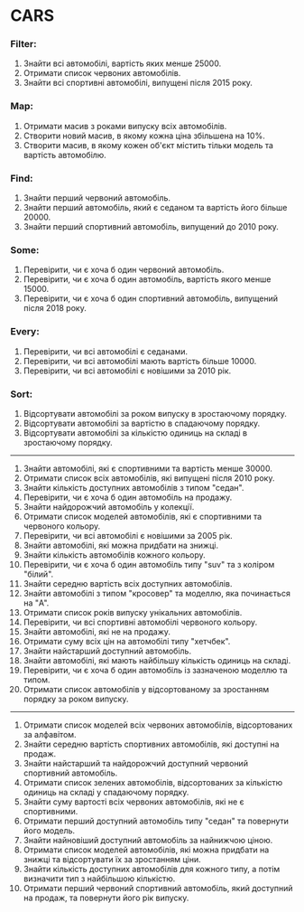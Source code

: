 # CARS

### Filter:

1. Знайти всі автомобілі, вартість яких менше 25000.
1. Отримати список червоних автомобілів.
1. Знайти всі спортивні автомобілі, випущені після 2015 року.

### Map:

1. Отримати масив з роками випуску всіх автомобілів.
1. Створити новий масив, в якому кожна ціна збільшена на 10%.
1. Створити масив, в якому кожен об'єкт містить тільки модель та вартість автомобілю.

### Find:

1. Знайти перший червоний автомобіль.
1. Знайти перший автомобіль, який є седаном та вартість його більше 20000.
1. Знайти перший спортивний автомобіль, випущений до 2010 року.

### Some:

1. Перевірити, чи є хоча б один червоний автомобіль.
1. Перевірити, чи є хоча б один автомобіль, вартість якого менше 15000.
1. Перевірити, чи є хоча б один спортивний автомобіль, випущений після 2018 року.

### Every:

1. Перевірити, чи всі автомобілі є седанами.
1. Перевірити, чи всі автомобілі мають вартість більше 10000.
1. Перевірити, чи всі автомобілі є новішими за 2010 рік.

### Sort:

1. Відсортувати автомобілі за роком випуску в зростаючому порядку.
1. Відсортувати автомобілі за вартістю в спадаючому порядку.
1. Відсортувати автомобілі за кількістю одиниць на складі в зростаючому порядку.

---

1. Знайти автомобілі, які є спортивними та вартість менше 30000.
1. Отримати список всіх автомобілів, які випущені після 2010 року.
1. Знайти кількість доступних автомобілів з типом "седан".
1. Перевірити, чи є хоча б один автомобіль на продажу.
1. Знайти найдорожчий автомобіль у колекції.
1. Отримати список моделей автомобілів, які є спортивними та червоного кольору.
1. Перевірити, чи всі автомобілі є новішими за 2005 рік.
1. Знайти автомобілі, які можна придбати на знижці.
1. Знайти кількість автомобілів кожного кольору.
1. Перевірити, чи є хоча б один автомобіль типу "suv" та з коліром "білий".
1. Знайти середню вартість всіх доступних автомобілів.
1. Знайти автомобілі з типом "кросовер" та моделлю, яка починається на "A".
1. Отримати список років випуску унікальних автомобілів.
1. Перевірити, чи всі спортивні автомобілі червоного кольору.
1. Знайти автомобілі, які не на продажу.
1. Отримати суму всіх цін на автомобілі типу "хетчбек".
1. Знайти найстарший доступний автомобіль.
1. Знайти автомобілі, які мають найбільшу кількість одиниць на складі.
1. Перевірити, чи є хоча б один автомобіль із зазначеною моделлю та типом.
1. Отримати список автомобілів у відсортованому за зростанням порядку за роком випуску.

---

1. Отримати список моделей всіх червоних автомобілів, відсортованих за алфавітом.
1. Знайти середню вартість спортивних автомобілів, які доступні на продаж.
1. Знайти найстарший та найдорожчий доступний червоний спортивний автомобіль.
1. Отримати список зелених автомобілів, відсортованих за кількістю одиниць на складі у спадаючому порядку.
1. Знайти суму вартості всіх червоних автомобілів, які не є спортивними.
1. Отримати перший доступний автомобіль типу "седан" та повернути його модель.
1. Знайти найновіший доступний автомобіль за найнижчою ціною.
1. Отримати список моделей автомобілів, які можна придбати на знижці та відсортувати їх за зростанням ціни.
1. Знайти кількість доступних автомобілів для кожного типу, а потім визначити тип з найбільшою кількістю.
1. Отримати перший червоний спортивний автомобіль, який доступний на продаж, та повернути його рік випуску.
